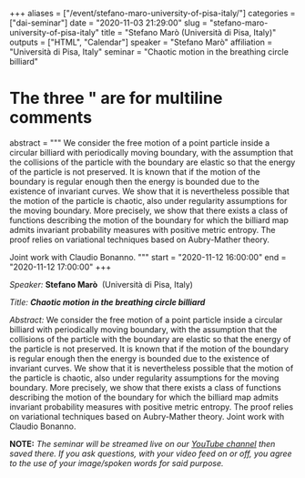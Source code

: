 +++
aliases = ["/event/stefano-maro-university-of-pisa-italy/"]
categories = ["dai-seminar"]
date = "2020-11-03 21:29:00"
slug = "stefano-maro-university-of-pisa-italy"
title = "Stefano Marò (Università di Pisa, Italy)"
outputs = ["HTML", "Calendar"]
speaker = "Stefano Marò"
affiliation = "Università di Pisa, Italy"
seminar = "Chaotic motion in the breathing circle billiard"
# The three " are for multiline comments
abstract = """
We consider the free motion of a point particle inside a
circular billiard with periodically moving boundary, with the assumption
that the collisions of the particle with the boundary are elastic so
that the energy of the particle is not preserved. It is known that if
the motion of the boundary is regular enough then the energy is bounded
due to the existence of invariant curves. We show that it is
nevertheless possible that the motion of the particle is chaotic, also
under regularity assumptions for the moving boundary. More precisely, we
show that there exists a class of functions describing the motion of the
boundary for which the billiard map admits invariant probability
measures with positive metric entropy. The proof relies on variational
techniques based on Aubry-Mather theory.

Joint work with Claudio Bonanno.
"""
start = "2020-11-12 16:00:00"
end = "2020-11-12 17:00:00"
+++


*Speaker:* **Stefano Marò**  (Università di Pisa, Italy)

*Title: **Chaotic motion in the breathing circle billiard***

*Abstract:* We consider the free motion of a point particle inside a
circular billiard with periodically moving boundary, with the assumption
that the collisions of the particle with the boundary are elastic so
that the energy of the particle is not preserved. It is known that if
the motion of the boundary is regular enough then the energy is bounded
due to the existence of invariant curves. We show that it is
nevertheless possible that the motion of the particle is chaotic, also
under regularity assumptions for the moving boundary. More precisely, we
show that there exists a class of functions describing the motion of the
boundary for which the billiard map admits invariant probability
measures with positive metric entropy. The proof relies on variational
techniques based on Aubry-Mather theory. Joint work with Claudio
Bonanno.

**NOTE:** *The seminar will be streamed live on our [YouTube
channel](https://www.youtube.com/channel/UCyNNg155G3iLS7l-qZjboyg) then
saved there. If you ask questions, with your video feed on or off, you
agree to the use of your image/spoken words for said purpose.*

